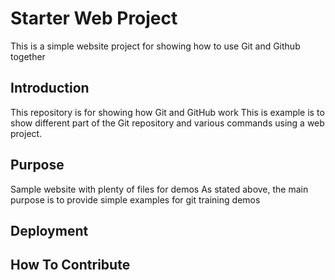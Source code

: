 # Starter Web Project
This is a simple website project for showing how to use Git and Github together
## Introduction
This repository is for showing how Git and GitHub work
This is example is to show different part of the Git repository and various commands
using a web project.
## Purpose
Sample website with plenty of files for demos
As stated above, the main purpose is to provide simple examples for git training demos
## Deployment

## How To Contribute